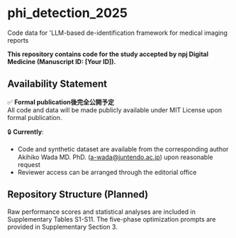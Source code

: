 # phi_detection_2025
Code data for 'LLM-based de-identification framework for medical imaging reports
 

**This repository contains code for the study accepted by npj Digital Medicine (Manuscript ID: [Your ID]).**

## Availability Statement

✅ **Formal publication後完全公開予定**  
All code and data will be made publicly available under MIT License upon formal publication. 

🔒 **Currently**:  
- Code and synthetic dataset are available from the corresponding author　Akihiko Wada MD. PhD. ([a-wada@juntendo.ac.jp](mailto:a-wada@ujuntendo.ac.jp)) upon reasonable request
- Reviewer access can be arranged through the editorial office

## Repository Structure (Planned)

Raw performance scores and statistical analyses are included in Supplementary Tables S1-S11. The five-phase optimization prompts are provided in Supplementary Section 3.
